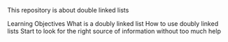 This repository is about double linked lists

Learning Objectives
What is a doubly linked list
How to use doubly linked lists
Start to look for the right source of information without too much help
